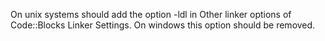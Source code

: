 On unix systems should add the option -ldl in Other linker options of Code::Blocks Linker Settings.
On windows this option should be removed.
 

